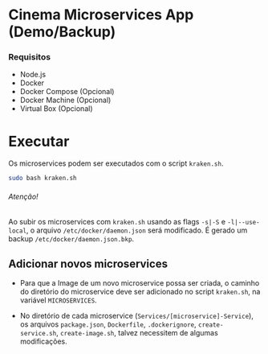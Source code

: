 # Cinema Microservices App (Demo/Backup)

### Requisitos

- Node.js
- Docker
- Docker Compose (Opcional)
- Docker Machine (Opcional)
- Virtual Box (Opcional)

# Executar

Os microservices podem ser executados com o script `kraken.sh`.

```bash
sudo bash kraken.sh
```

###### Atenção!

Ao subir os microservices com `kraken.sh` usando as flags `-s|-S` e `-l|--use-local`, o arquivo `/etc/docker/daemon.json` será modificado.
É gerado um backup `/etc/docker/daemon.json.bkp`.

## Adicionar novos microservices

- Para que a Image de um novo microservice possa ser criada, o caminho do diretório do microservice deve ser adicionado no script `kraken.sh`, na variável `MICROSERVICES`.

- No diretório de cada microservice (`Services/[microservice]-Service`), os arquivos `package.json`, `Dockerfile`, `.dockerignore`, `create-service.sh`, `create-image.sh`, talvez necessitem de algumas modificações.
